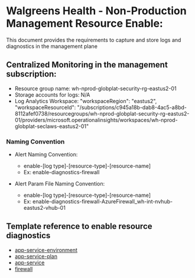 # Walgreens Health - Non-Production Management Resource Enable:

This document provides the requirements to capture and store logs and diagnostics in the management plane 

## Centralized Monitoring in the management subscription: 
- Resource group name: wh-nprod-globplat-security-rg-eastus2-01
- Storage accounts for logs: N/A
- Log Analytics Workspace: 
    "workspaceRegion": "eastus2",
    "workspaceResourceId": "/subscriptions/c945a18b-dab8-4ac5-a8bd-8112afef0738/resourcegroups/wh-nprod-globplat-security-rg-eastus2-01/providers/microsoft.operationalinsights/workspaces/wh-nprod-globplat-seclaws-eastus2-01"


### Naming Convention 

* Alert Naming Convention: 
    - enable-[log type]-[resource-type]-[resource-name]
    - Ex: enable-diagnostics-firewall

* Alert Param File Naming Convention: 
  - enable-[log type]-[resource-type]-[resource-name]
  - Ex: enable-diagnostics-firewall-AzureFirewall_wh-int-nvhub-eastus2-vhub-01

## Template reference to enable resource diagnostics 
- [app-service-environment](./hosting-environment/enable-diagnostics-hosting-environment-rpu-nprod-infra-svcs-eastus2-ase-01.json)
- [app-service-plan](./app-service-plan/enable-diagnostics-app-service-plan-ccp-patching-np-l-asp-01.json)
- [app-service](./app-service/enable-diagnostics-site-ccp-sms.json)
- [firewall](./firewall/enable-diagnostics-firewall-name.md)